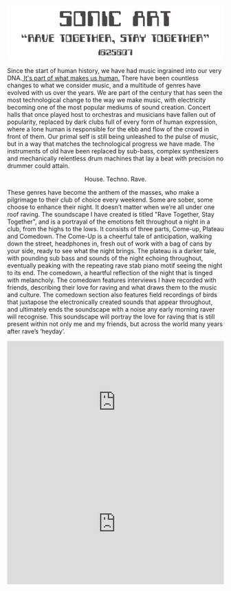 ![picture 1](images/sonart.png)
<p>Since the start of human history, we have had music ingrained into our very DNA.<a href="https://futurism.com/is-music-in-our-dna"> It's part of what makes us human.</a> There have been countless changes to what we consider music, and a multitude of genres have evolved with us over the years. We are part of the century that has seen the most technological change to the way we make music, with electricity becoming one of the most popular mediums of sound creation. Concert halls that once played host to orchestras and musicians have fallen out of popularity, replaced by dark clubs full of every form of human expression, where a lone human is responsible for the ebb and flow of the crowd in front of them. Our primal self is still being unleashed to the pulse of music, but in a way that matches the technological progress we have made. The instruments of old have been replaced by sub-bass, complex synthesizers and mechanically relentless drum machines that lay a beat with precision no drummer could attain.<p>

<center><p>House. Techno. Rave.</p>

<p align="left">These genres have become the anthem of the masses, who make a pilgrimage to their club of choice every weekend. Some are sober, some choose to enhance their night. It doesn’t matter when we’re all under one roof raving. The soundscape I have created is titled "Rave Together, Stay Together", and is a portrayal of the emotions felt throughout a night in a club, from the highs to the lows. It consists of three parts, Come-up, Plateau and Comedown. The Come-Up is a cheerful tale of anticipation, walking down the street, headphones in, fresh out of work with a bag of cans by your side, ready to see what the night brings. The plateau is a darker tale, with pounding sub bass and sounds of the night echoing throughout, eventually peaking with the repeating rave stab piano motif seeing the night to its end. The comedown, a heartful reflection of the night that is tinged with melancholy.  The comedown features interviews I have recorded with friends, describing their love for raving and what draws them to the music and culture. The comedown section also features field recordings of birds that juxtapose the electronically created sounds that appear throughout, and ultimately ends the soundscape with a noise any early morning raver will recognise.  This soundscape will portray the love for raving that is still present within not only me and my friends, but across the world many years after rave’s ‘heyday’.<p>
  
<div style="left: 0; width: 100%; height: 0; position: relative; padding-bottom: 56.2493%;"><iframe src="https://www.youtube.com/embed/eZVSrB9V5wQ" style="border: 0; top: 0; left: 0; width: 100%; height: 100%; position: absolute;" allowfullscreen="" scrolling="no"></iframe></div>

<div style="left: 0; width: 100%; height: 0; position: relative; padding-bottom: 56.2493%;"><iframe src="https://www.youtube.com/embed/ZyNBoPI9C2I" style="border: 0; top: 0; left: 0; width: 100%; height: 100%; position: absolute;" allowfullscreen="" scrolling="no"></iframe></div>


